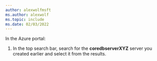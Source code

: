 ```yaml
---
author: alexwolfmsft
ms.author: alexwolf
ms.topic: include
ms.date: 02/03/2022
---
```


In the Azure portal:

   1. In the top search bar, search for the **coredbserverXYZ** server you created earlier and select it from the results.
